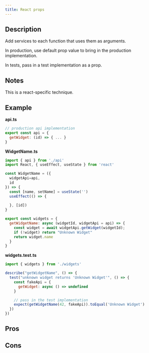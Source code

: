 ```yaml
---
title: React props
---
```


## Description

Add services to each function that uses them as arguments.

In production, use default prop value to bring in the production implementation.

In tests, pass in a test implementation as a prop.

## Notes

This is a react-specific technique.

## Example

**api.ts**

```js
// production api implementation
export const api = {
  getWidget: (id) => { ... }
}
```

**WidgetName.ts**
```js
import { api } from './api'
import React, { useEffect, useState } from 'react'

const WidgetName = ({
  widgetApi=api,
  id
}) => {
  const [name, setName] = useState('')
  useEffect(() => {
    
  }, [id])
}

export const widgets = {
  getWidgetName: async (widgetId, widgetApi = api) => {
    const widget = await widgetApi.getWidget(widgetId);
    if (!widget) return "Unknown Widget"
    return widget.name
  }
}

```

**widgets.test.ts**
```js
import { widgets } from './widgets'

describe("getWidgetName", () => {
  test("unknown widget returns 'Unknown Widget'", () => {
    const fakeApi = {
      getWidget: async () => undefined
    }

    // pass in the test implementation
    expect(getWidgetName(42, fakeApi)).toEqual('Unknown Widget')
  })
})
```

## Pros



## Cons

